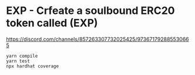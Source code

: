 # EXP - Crfeate a soulbound ERC20 token called (EXP)

https://discord.com/channels/857263307732025425/973671792885530665

```shell
yarn compile
yarn test
npx hardhat coverage
```